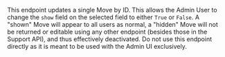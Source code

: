 This endpoint updates a single Move by ID. This allows the Admin User to change
the `show` field on the selected field to either `True` or `False`. A "shown"
Move will appear to all users as normal, a "hidden" Move will not be returned or
editable using any other endpoint (besides those in the Support API), and thus
effectively deactivated. Do not use this endpoint directly as it is meant to be
used with the Admin UI exclusively.
